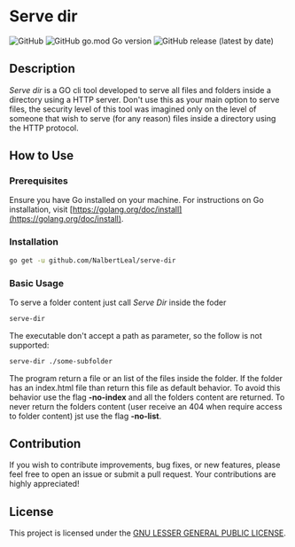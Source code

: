 # Serve dir

![GitHub](https://img.shields.io/github/license/NalbertLeal/serve-dir)
![GitHub go.mod Go version](https://img.shields.io/github/go-mod/go-version/NalbertLeal/serve-dir)
![GitHub release (latest by date)](https://img.shields.io/github/v/release/NalbertLeal/serve-dir)

## Description

_Serve dir_ is a GO cli tool developed to serve all files and folders inside a directory using a HTTP server. Don't use this as your main option to serve files, the security level of this tool was imagined only on the level of someone that wish to serve (for any reason) files inside a directory using the HTTP protocol.

## How to Use

### Prerequisites

Ensure you have Go installed on your machine. For instructions on Go installation, visit [https://golang.org/doc/install](https://golang.org/doc/install).

### Installation

```bash
go get -u github.com/NalbertLeal/serve-dir
```

### Basic Usage

To serve a folder content just call _Serve Dir_ inside the foder

```bash
serve-dir
```

The executable don't accept a path as parameter, so the follow is not supported:

```bash
serve-dir ./some-subfolder
```

The program return a file or an list of the files inside the folder. If the
folder has an index.html file than return this file as default behavior. To
avoid this behavior use the flag **-no-index** and all the folders content are
returned. To never return the folders content (user receive an 404 when require
access to folder content) jst use the flag **-no-list**.

## Contribution

If you wish to contribute improvements, bug fixes, or new features, please feel free to open an issue or submit a pull request. Your contributions are highly appreciated!

## License

This project is licensed under the [GNU LESSER GENERAL PUBLIC LICENSE](https://choosealicense.com/licenses/lgpl-2.1/).